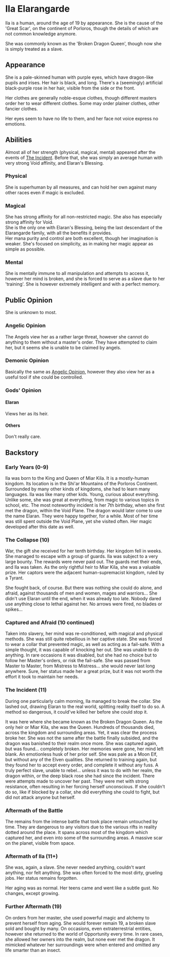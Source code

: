 # Ila Elarangarde

Ila is a human, around the age of 19 by appearance. She is the cause of the 'Great Scar', on the continent of Porloros, though the details of which are not common knowledge anymore.

She was commonly known as the 'Broken Dragon Queen', though now she is simply treated as a slave.

## Appearance

She is a pale-skinned human with purple eyes, which have dragon-like pupils and irises. Her hair is black, and long. There's a (seemingly) artificial black-purple rose in her hair, visible from the side or the front.

Her clothes are generally noble-esque clothes, though different masters order her to wear different clothes. Some may order plainer clothes, other fancier clothes.

Her eyes seem to have no life to them, and her face not voice express no emotions.

## Abilities

Almost all of her strength (physical, magical, mental) appeared after the events of [The Incident](#the-incident-11). Before that, she was simply an average human with very strong Void affinity, and Elaran's Blessing.

### Physical

She is superhuman by all measures, and can hold her own against many other races even if magic is excluded.

### Magical

She has strong affinity for all non-restricted magic. She also has especially strong affinity for Void.  
She is the only one with Elaran's Blessing, being the last descendant of the Elarangarde family, with all the benefits it provides.  
Her mana purity and control are both excellent, though her imagination is weaker. She's focused on simplicity, as in making her magic appear as simple as possible.

### Mental

She is mentally immune to all manipulation and attempts to access it, however her mind is broken, and she is forced to serve as a slave due to her 'training'. She is however extremely intelligent and with a perfect memory.

## Public Opinion

She is unknown to most.

### Angelic Opinion

The Angels view her as a rather large threat, however she cannot do anything to them without a master's order. They have attempted to claim her, but it seems she is unable to be claimed by angels.

### Demonic Opinion

Basically the same as [Angelic Opinion](#angelic-opinion), however they also view her as a useful tool if she could be controlled.

### Gods' Opinion

#### Elaran

Views her as its heir.

#### Others

Don't really care.

## Backstory

### Early Years (0-9)

Ila was born to the King and Queen of Miar Kila. It is a mostly-human kingdom. Its location is in the Shi'ar Mountains of the Porloros Continent. Surrounded by many other kinds of kingdoms, she had to learn many languages.
Ila was like many other kids. Young, curious about everything. Unlike some, she was great at everything, from magic to various topics in school, etc.
The most noteworthy incident is her 7th birthday, when she first met the dragon, within the Void Plane. The dragon would later come to use the name Elaran. They were happy together, for a while. Most of her time was still spent outside the Void Plane, yet she visited often. Her magic developed after this date as well.

### The Collapse (10)

War, the gift she received for her tenth birthday. Her kingdom fell in weeks. She managed to escape with a group of guards. Ila was subject to a very large bounty. The rewards were never paid out. The guards met their ends, and Ila was taken. As the only rightful heir to Miar Kila, she was a valuable prize. Her captors were the adjacent human-supremacist kingdom, ruled by a Tyrant.

She fought back, of course. But there was nothing she could do alone, and afraid, against thousands of men and women, mages and warriors... She didn't use Elaran until the end, when it was already too late. Nobody dared use anything close to lethal against her. No arrows were fired, no blades or spikes...

### Captured and Afraid (10 continued)

Taken into slavery, her mind was re-conditioned, with magical and physical methods. She was still quite rebellious in her captive state. She was forced to wear a collar that prevented magic, as well as acting as a fail-safe. With a simple thought, it was capable of knocking her out. She was unable to do anything. In rare occasions it was disabled, but she had no choice but to follow her Master's orders, or risk the fail-safe.
She was passed from Master to Master, from Mistress to Mistress... she would never last long anywhere. Sure, her status made her a great prize, but it was not worth the effort it took to maintain her needs.

### The Incident (11)

During one particularly calm morning, Ila managed to break the collar. She lashed out, drawing Elaran to the real world, splitting reality itself to do so. A method so dangerous, it could've killed her before she could stop it.

It was here where she became known as the Broken Dragon Queen. As the only heir or Miar Kila, she was the Queen. Hundreds of thousands died, across the kingdom and surrounding areas. Yet, it was clear the process broke her. She was not the same after the battle finally subsided, and the dragon was banished to their realm once more. She was captured again, but was found... completely broken. Her memories were gone, her mind left blank. An emotionless husk of her prior self. She was pale as a Moon Elf, but without any of the Elven qualities.
She returned to training again, but they found her to accept every order, and complete it without any fuss. A truly perfect slave, unable to rebel... unless it was to do with her realm, the dragon within, or the deep black rose she had since the incident. There were attempts made to uncover her past. They were met with strong resistance, often resulting in her forcing herself unconscious. If she couldn't do so, like if blocked by a collar, she did everything she could to fight, but did not attack anyone but herself.

### Aftermath of the Battle

The remains from the intense battle that took place remain untouched by time. They are dangerous to any visitors due to the various rifts in reality dotted around the place. It spans across most of the kingdom which captured her, and even into some of the surrounding areas. A massive scar on the planet, visible from space.

### Aftermath of Ila (11+)

She was, again, a slave. She never needed anything, couldn't want anything, nor felt anything. She was often forced to the most dirty, grueling jobs. Her status remains forgotten.

Her aging was as normal. Her teens came and went like a subtle gust. No changes, except growing.

### Further Aftermath (19)

On orders from her master, she used powerful magic and alchemy to prevent herself from aging. She would forever remain 19, a broken slave sold and bought by many. On occasions, even extraterrestrial entities, however she returned to the world of Opportunity every time. In rare cases, she allowed her owners into the realm, but none ever met the dragon. It mimicked whatever her surroundings were when entered and omitted any life smarter than an insect.
